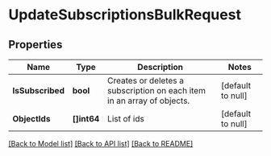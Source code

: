 # UpdateSubscriptionsBulkRequest

## Properties
Name | Type | Description | Notes
------------ | ------------- | ------------- | -------------
**IsSubscribed** | **bool** | Creates or deletes a subscription on each item in an array of objects. | [default to null]
**ObjectIds** | **[]int64** | List of ids | [default to null]

[[Back to Model list]](../README.md#documentation-for-models) [[Back to API list]](../README.md#documentation-for-api-endpoints) [[Back to README]](../README.md)

